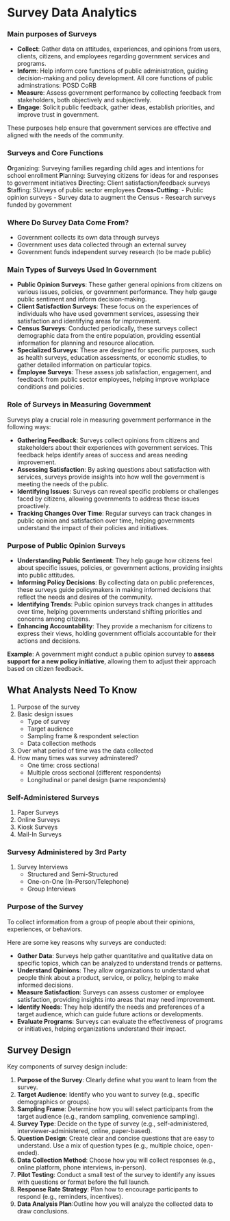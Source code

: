 # Survey Data Analytics

### Main purposes of Surveys
- **Collect**: Gather data on attitudes, experiences, and opinions from users, clients, citizens, and employees regarding government services and programs.
- **Inform**: Help inform core functions of public administration, guiding decision-making and policy development. All core functions of public adminstrations: POSD CoRB
- **Measure**: Assess government performance by collecting feedback from stakeholders, both objectively and subjectively.
- **Engage**: Solicit public feedback, gather ideas, establish priorities, and improve trust in government.

These purposes help ensure that government services are effective and aligned with the needs of the community.

### Surveys and Core Functions
**O**rganizing: Surveying families regarding child ages and intentions for school enrollment
**P**lanning: Surveying citizens for ideas for and responses to government initiatives
**D**irecting: Client satisfaction/feedback surveys
**S**taffing: SUrveys of public sector employees
**Cross-Cutting**:
    - Public opinion surveys
    - Survey data to augment the Census
    - Research surveys funded by government

### Where Do Survey Data Come From?
- Government collects its own data through surveys
- Government uses data collected through an external survey
- Government funds independent survey research (to be made public)

### Main Types of Surveys Used In Government
- **Public Opinion Surveys**: These gather general opinions from citizens on various issues, policies, or government performance. They help gauge public sentiment and inform decision-making.
- **Client Satisfaction Surveys**: These focus on the experiences of individuals who have used government services, assessing their satisfaction and identifying areas for improvement.
- **Census Surveys**: Conducted periodically, these surveys collect demographic data from the entire population, providing essential information for planning and resource allocation.
- **Specialized Surveys**: These are designed for specific purposes, such as health surveys, education assessments, or economic studies, to gather detailed information on particular topics.
- **Employee Surveys**: These assess job satisfaction, engagement, and feedback from public sector employees, helping improve workplace conditions and policies.

### Role of Surveys in Measuring Government
Surveys play a crucial role in measuring government performance in the following ways:

- **Gathering Feedback**: Surveys collect opinions from citizens and stakeholders about their experiences with government services. This feedback helps identify areas of success and areas needing improvement.
- **Assessing Satisfaction**: By asking questions about satisfaction with services, surveys provide insights into how well the government is meeting the needs of the public.
- **Identifying Issues**: Surveys can reveal specific problems or challenges faced by citizens, allowing governments to address these issues proactively.
- **Tracking Changes Over Time**: Regular surveys can track changes in public opinion and satisfaction over time, helping governments understand the impact of their policies and initiatives.

### Purpose of Public Opinion Surveys
- **Understanding Public Sentiment**: They help gauge how citizens feel about specific issues, policies, or government actions, providing insights into public attitudes.
- **Informing Policy Decisions**: By collecting data on public preferences, these surveys guide policymakers in making informed decisions that reflect the needs and desires of the community.
- **Identifying Trends**: Public opinion surveys track changes in attitudes over time, helping governments understand shifting priorities and concerns among citizens.
- **Enhancing Accountability**: They provide a mechanism for citizens to express their views, holding government officials accountable for their actions and decisions.

**Example**: A government might conduct a public opinion survey to **assess support for a new policy initiative**, allowing them to adjust their approach based on citizen feedback.

## What Analysts Need To Know
1. Purpose of the survey
2. Basic design issues
    - Type of survey
    - Target audience
    - Sampling frame & respondent selection
    - Data collection methods
3. Over what period of time was the data collected
4. How many times was survey adminstered?
    - One time: cross sectional
    - Multiple cross sectional (different respondents)
    - Longitudinal or panel design (same respondents)

### Self-Administered Surveys
1. Paper Surveys
2. Online Surveys
3. Kiosk Surveys
4. Mail-In Surveys

### Survesy Administered by 3rd Party
1. Survey Interviews
    - Structured and Semi-Structured
    - One-on-One (In-Person/Telephone)
    - Group Interviews

### Purpose of the Survey
To collect information from a group of people about their opinions, experiences, or behaviors. 

Here are some key reasons why surveys are conducted:
- **Gather Data**: Surveys help gather quantitative and qualitative data on specific topics, which can be analyzed to understand trends or patterns.
- **Understand Opinions**: They allow organizations to understand what people think about a product, service, or policy, helping to make informed decisions.
- **Measure Satisfaction**: Surveys can assess customer or employee satisfaction, providing insights into areas that may need improvement.
- **Identify Needs**: They help identify the needs and preferences of a target audience, which can guide future actions or developments.
- **Evaluate Programs**: Surveys can evaluate the effectiveness of programs or initiatives, helping organizations understand their impact.

## Survey Design
Key components of survey design include:
1. **Purpose of the Survey**: Clearly define what you want to learn from the survey.
2. **Target Audience**: Identify who you want to survey (e.g., specific demographics or groups).
3. **Sampling Frame**: Determine how you will select participants from the target audience (e.g., random sampling, convenience sampling).
4. **Survey Type**: Decide on the type of survey (e.g., self-administered, interviewer-administered, online, paper-based).
5. **Question Design**: Create clear and concise questions that are easy to understand. Use a mix of question types (e.g., multiple choice, open-ended).
6. **Data Collection Method**: Choose how you will collect responses (e.g., online platform, phone interviews, in-person).
7. **Pilot Testing**: Conduct a small test of the survey to identify any issues with questions or format before the full launch.
8. **Response Rate Strategy**: Plan how to encourage participants to respond (e.g., reminders, incentives).
9. **Data Analysis Plan**:Outline how you  will analyze the collected data to draw conclusions.
